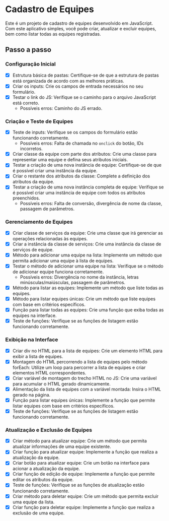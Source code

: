 # Cadastro de Equipes

Este é um projeto de cadastro de equipes desenvolvido em JavaScript. Com este aplicativo simples, você pode criar, atualizar e excluir equipes, bem como listar todas as equipes registradas.

## Passo a passo

### Configuração Inicial

- [x] Estrutura básica de pastas: Certifique-se de que a estrutura de pastas está organizada de acordo com as melhores práticas.
- [x] Criar os inputs: Crie os campos de entrada necessários no seu formulário.
- [x] Testar o link do JS: Verifique se o caminho para o arquivo JavaScript está correto.
  - Possíveis erros: Caminho do JS errado.

### Criação e Teste de Equipes

- [x] Teste de inputs: Verifique se os campos do formulário estão funcionando corretamente.
  - Possíveis erros: Falta de chamada no `onclick` do botão, IDs incorretos.
- [x] Criar classe da equipe com parte dos atributos: Crie uma classe para representar uma equipe e defina seus atributos iniciais.
- [x] Testar a criação de uma nova instância de equipe: Certifique-se de que é possível criar uma instância da equipe.
- [x] Criar o restante dos atributos da classe: Complete a definição dos atributos da equipe.
- [x] Testar a criação de uma nova instância completa de equipe: Verifique se é possível criar uma instância de equipe com todos os atributos preenchidos.
  - Possíveis erros: Falta de conversão, divergência de nome da classe, passagem de parâmetros.

### Gerenciamento de Equipes

- [x] Criar classe de serviços da equipe: Crie uma classe que irá gerenciar as operações relacionadas às equipes.
- [x] Criar a instância da classe de serviços: Crie uma instância da classe de serviços de equipe.
- [x] Método para adicionar uma equipe na lista: Implemente um método que permita adicionar uma equipe à lista de equipes.
- [x] Testar o método de adicionar uma equipe na lista: Verifique se o método de adicionar equipe funciona corretamente.
  - Possíveis erros: Divergência no nome da instância, letras minúsculas/maiúsculas, passagem de parâmetros.
- [x] Método para listar as equipes: Implemente um método que liste todas as equipes.
- [x] Método para listar equipes únicas: Crie um método que liste equipes com base em critérios específicos.
- [x] Função para listar todas as equipes: Crie uma função que exiba todas as equipes na interface.
- [x] Teste de funções: Verifique se as funções de listagem estão funcionando corretamente.

### Exibição na Interface

- [x] Criar div no HTML para a lista de equipes: Crie um elemento HTML para exibir a lista de equipes.
- [x] Montagem do HTML percorrendo a lista de equipes pelo método forEach: Utilize um loop para percorrer a lista de equipes e criar elementos HTML correspondentes.
- [x] Criar variável de montagem do trecho HTML no JS: Crie uma variável para acumular o HTML gerado dinamicamente.
- [x] Alimentação da lista de equipes com a variável montada: Insira o HTML gerado na página.
- [x] Função para listar equipes únicas: Implemente a função que permite listar equipes com base em critérios específicos.
- [x] Teste de funções: Verifique se as funções de listagem estão funcionando corretamente.

### Atualização e Exclusão de Equipes

- [x] Criar método para atualizar equipe: Crie um método que permita atualizar informações de uma equipe existente.
- [x] Criar função para atualizar equipe: Implemente a função que realiza a atualização da equipe.
- [x] Criar botão para atualizar equipe: Crie um botão na interface para acionar a atualização da equipe.
- [x] Criar função de edição de equipe: Implemente a função que permite editar os atributos da equipe.
- [x] Teste de funções: Verifique se as funções de atualização estão funcionando corretamente.
- [x] Criar método para deletar equipe: Crie um método que permita excluir uma equipe da lista.
- [x] Criar função para deletar equipe: Implemente a função que realiza a exclusão de uma equipe.
